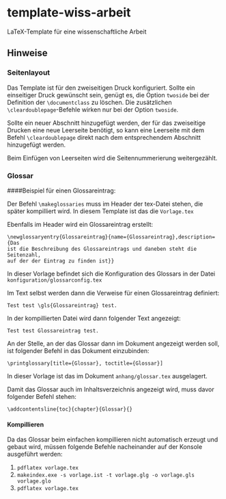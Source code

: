 # template-wiss-arbeit

LaTeX-Template für eine wissenschaftliche Arbeit

## Hinweise

### Seitenlayout

Das Template ist für den zweiseitigen Druck konfiguriert. Sollte ein einseitiger Druck gewünscht sein, 
genügt es, die Option ``twoside`` bei der Definition der ``\documentclass`` zu löschen. Die zusätzlichen
``\cleardoublepage``-Befehle wirken nur bei der Option ``twoside``.

Sollte ein neuer Abschnitt hinzugefügt werden, der für das zweiseitige Drucken eine neue Leerseite benötigt,
so kann eine Leerseite mit dem Befehl ``\cleardoublepage`` direkt nach dem entsprechendem Abschnitt 
hinzugefügt werden.

Beim Einfügen von Leerseiten wird die Seitennummerierung weitergezählt.

### Glossar

####Beispiel für einen Glossareintrag:

Der Befehl ``\makeglossaries`` muss im Header der tex-Datei stehen, die später kompilliert wird. In diesem Template ist das die ``Vorlage.tex``


Ebenfalls im Header wird ein Glossareintrag erstellt:

	\newglossaryentry{Glossareintrag}{name={Glossareintrag},description={Das 
	ist die Beschreibung des Glossareintrags und daneben steht die Seitenzahl, 
	auf der der Eintrag zu finden ist}}

In dieser Vorlage befindet sich die Konfiguration des Glossars in der Datei ``konfiguration/glossarconfig.tex`` 

Im Text selbst werden dann die Verweise für einen Glossareintrag definiert:

	Test test \gls{Glossareintrag} test.

In der kompillierten Datei wird dann folgender Text angezeigt:

	Test test Glossareintrag test.

An der Stelle, an der das Glossar dann im Dokument angezeigt werden soll, ist folgender Befehl in das Dokument einzubinden:

	\printglossary[title={Glossar}, toctitle={Glossar}]

In dieser Vorlage ist das im Dokument ``anhang/glossar.tex`` ausgelagert.

Damit das Glossar auch im Inhaltsverzeichnis angezeigt wird, muss davor folgender Befehl stehen:

	\addcontentsline{toc}{chapter}{Glossar}{}

#### Kompillieren

Da das Glossar beim einfachen kompillieren nicht automatisch erzeugt und gebaut wird, müssen folgende Befehle nacheinander auf der Konsole ausgeführt werden:

1. ``pdflatex vorlage.tex`` 
2. ``makeindex.exe -s vorlage.ist -t vorlage.glg -o vorlage.gls vorlage.glo``
3. ``pdflatex vorlage.tex``